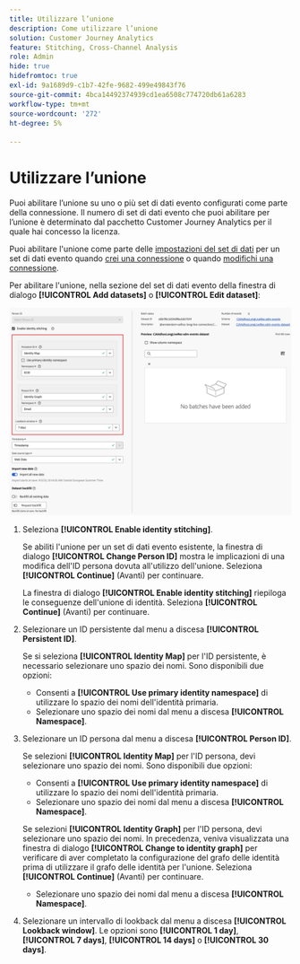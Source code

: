 ```yaml
---
title: Utilizzare l’unione
description: Come utilizzare l’unione
solution: Customer Journey Analytics
feature: Stitching, Cross-Channel Analysis
role: Admin
hide: true
hidefromtoc: true
exl-id: 9a1689d9-c1b7-42fe-9682-499e49843f76
source-git-commit: 4bca14492374939cd1ea6508c774720db61a6283
workflow-type: tm+mt
source-wordcount: '272'
ht-degree: 5%

---
```


# Utilizzare l’unione

Puoi abilitare l’unione su uno o più set di dati evento configurati come parte della connessione. Il numero di set di dati evento che puoi abilitare per l’unione è determinato dal pacchetto Customer Journey Analytics per il quale hai concesso la licenza.

Puoi abilitare l&#39;unione come parte delle [impostazioni del set di dati](/help/connections/create-connection.md#dataset-settings) per un set di dati evento quando [crei una connessione](/help/connections/create-connection.md) o quando [modifichi una connessione](/help/connections/manage-connections.md#edit-a-connection).

Per abilitare l&#39;unione, nella sezione del set di dati evento della finestra di dialogo **[!UICONTROL Add datasets]** o **[!UICONTROL Edit dataset]**:

![Opzioni di unione identità quando si abilita l&#39;unione identità](assets/identity-stitching-ui.png)

1. Seleziona **[!UICONTROL Enable identity stitching]**.

   Se abiliti l&#39;unione per un set di dati evento esistente, la finestra di dialogo **[!UICONTROL Change Person ID]** mostra le implicazioni di una modifica dell&#39;ID persona dovuta all&#39;utilizzo dell&#39;unione. Seleziona **[!UICONTROL Continue]** (Avanti) per continuare.

   La finestra di dialogo **[!UICONTROL Enable identity stitching]** riepiloga le conseguenze dell&#39;unione di identità. Seleziona **[!UICONTROL Continue]** (Avanti) per continuare.

1. Selezionare un ID persistente dal menu a discesa **[!UICONTROL Persistent ID]**.

   Se si seleziona **[!UICONTROL Identity Map]** per l&#39;ID persistente, è necessario selezionare uno spazio dei nomi. Sono disponibili due opzioni:

   * Consenti a **[!UICONTROL Use primary identity namespace]** di utilizzare lo spazio dei nomi dell&#39;identità primaria.
   * Selezionare uno spazio dei nomi dal menu a discesa **[!UICONTROL Namespace]**.

1. Selezionare un ID persona dal menu a discesa **[!UICONTROL Person ID]**.

   Se selezioni **[!UICONTROL Identity Map]** per l&#39;ID persona, devi selezionare uno spazio dei nomi. Sono disponibili due opzioni:

   * Consenti a **[!UICONTROL Use primary identity namespace]** di utilizzare lo spazio dei nomi dell&#39;identità primaria.
   * Selezionare uno spazio dei nomi dal menu a discesa **[!UICONTROL Namespace]**.

   Se selezioni **[!UICONTROL Identity Graph]** per l&#39;ID persona, devi selezionare uno spazio dei nomi. In precedenza, veniva visualizzata una finestra di dialogo **[!UICONTROL Change to identity graph]** per verificare di aver completato la configurazione del grafo delle identità prima di utilizzare il grafo delle identità per l&#39;unione. Seleziona **[!UICONTROL Continue]** (Avanti) per continuare.

   * Selezionare uno spazio dei nomi dal menu a discesa **[!UICONTROL Namespace]**.


1. Selezionare un intervallo di lookback dal menu a discesa **[!UICONTROL Lookback window]**. Le opzioni sono **[!UICONTROL 1 day]**, **[!UICONTROL 7 days]**, **[!UICONTROL 14 days]** o **[!UICONTROL 30 days]**.
